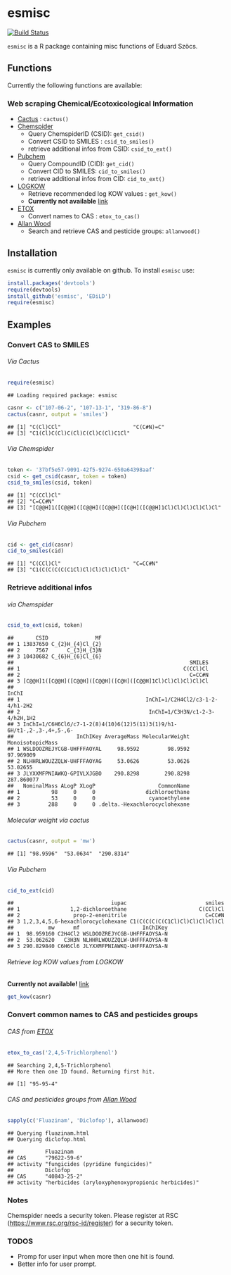# esmisc
[![Build Status](https://travis-ci.org/EDiLD/esmisc.png)](https://travis-ci.org/EDiLD/esmisc)

`esmisc` is a R package containing misc functions of Eduard Szöcs.

## Functions
Currently the following functions are available:

### Web scraping Chemical/Ecotoxicological Information
  + [Cactus](http://cactus.nci.nih.gov/chemical/structure_documentation) : `cactus()`
  + [Chemspider](http://www.chemspider.com/)
    + Query ChemspiderID (CSID): `get_csid()`
    + Convert CSID to SMILES : `csid_to_smiles()`
    + retrieve additional infos from CSID: `csid_to_ext()`
  + [Pubchem](https://pubchem.ncbi.nlm.nih.gov/)
    + Query CompoundID (CID): `get_cid()`
    + Convert CID to SMILES: `cid_to_smiles()`
    + retrieve additional infos from CID: `cid_to_ext()`
  + [LOGKOW](http://logkow.cisti.nrc.ca/logkow/index.jsp)
    + Retrieve recommended log KOW values : `get_kow()`
    + **Currently not available** [link](http://codata.ca/eng/resources/logkow.html)
  + [ETOX](http://webetox.uba.de/webETOX/index.do)
    + Convert names to CAS : `etox_to_cas()`
  + [Allan Wood](http://www.alanwood.net/pesticides/index.html)
    + Search and retrieve CAS and pesticide groups: `allanwood()`


## Installation
`esmisc` is currently only available on github. To install `esmisc` use:

```r
install.packages('devtools')
require(devtools)
install_github('esmisc', 'EDiLD')
require(esmisc)
```


## Examples


### Convert CAS to SMILES
###### Via Cactus

```r
require(esmisc)
```

```
## Loading required package: esmisc
```

```r
casnr <- c("107-06-2", "107-13-1", "319-86-8")
cactus(casnr, output = 'smiles')
```

```
## [1] "C(Cl)CCl"                       "C(C#N)=C"                      
## [3] "C1(Cl)C(Cl)C(Cl)C(Cl)C(Cl)C1Cl"
```

###### Via Chemspider

```r
token <- '37bf5e57-9091-42f5-9274-650a64398aaf'
csid <- get_csid(casnr, token = token)
csid_to_smiles(csid, token)
```

```
## [1] "C(CCl)Cl"                                                   
## [2] "C=CC#N"                                                     
## [3] "[C@@H]1([C@@H]([C@@H]([C@@H]([C@H]([C@@H]1Cl)Cl)Cl)Cl)Cl)Cl"
```

###### Via Pubchem

```r
cid <- get_cid(casnr)
cid_to_smiles(cid)
```

```
## [1] "C(CCl)Cl"                       "C=CC#N"                        
## [3] "C1(C(C(C(C(C1Cl)Cl)Cl)Cl)Cl)Cl"
```



### Retrieve additional infos
###### via Chemspider

```r
csid_to_ext(csid, token)
```

```
##       CSID               MF
## 1 13837650 C_{2}H_{4}Cl_{2}
## 2     7567      C_{3}H_{3}N
## 3 10430682 C_{6}H_{6}Cl_{6}
##                                                        SMILES
## 1                                                    C(CCl)Cl
## 2                                                      C=CC#N
## 3 [C@@H]1([C@@H]([C@@H]([C@@H]([C@H]([C@@H]1Cl)Cl)Cl)Cl)Cl)Cl
##                                                                    InChI
## 1                                        InChI=1/C2H4Cl2/c3-1-2-4/h1-2H2
## 2                                         InChI=1/C3H3N/c1-2-3-4/h2H,1H2
## 3 InChI=1/C6H6Cl6/c7-1-2(8)4(10)6(12)5(11)3(1)9/h1-6H/t1-,2-,3-,4+,5-,6-
##                    InChIKey AverageMass MolecularWeight MonoisotopicMass
## 1 WSLDOOZREJYCGB-UHFFFAOYAL     98.9592         98.9592        97.969009
## 2 NLHHRLWOUZZQLW-UHFFFAOYAG     53.0626         53.0626         53.02655
## 3 JLYXXMFPNIAWKQ-GPIVLXJGBO    290.8298        290.8298       287.860077
##   NominalMass ALogP XLogP                    CommonName
## 1          98     0     0                dichloroethane
## 2          53     0     0                 cyanoethylene
## 3         288     0     0 .delta.-Hexachlorocyclohexane
```

###### Molecular weight via cactus

```r
cactus(casnr, output = 'mw')
```

```
## [1] "98.9596"  "53.0634"  "290.8314"
```

###### Via Pubchem

```r
cid_to_ext(cid)
```

```
##                               iupac                         smiles
## 1                1,2-dichloroethane                       C(CCl)Cl
## 2                 prop-2-enenitrile                         C=CC#N
## 3 1,2,3,4,5,6-hexachlorocyclohexane C1(C(C(C(C(C1Cl)Cl)Cl)Cl)Cl)Cl
##           mw      mf                    InChIKey
## 1  98.959160 C2H4Cl2 WSLDOOZREJYCGB-UHFFFAOYSA-N
## 2  53.062620   C3H3N NLHHRLWOUZZQLW-UHFFFAOYSA-N
## 3 290.829840 C6H6Cl6 JLYXXMFPNIAWKQ-UHFFFAOYSA-N
```

###### Retrieve log KOW values from LOGKOW

**Currently not available!** [link](http://codata.ca/eng/resources/logkow.html)

```r
get_kow(casnr)
```


### Convert common names to CAS and pesticides groups
###### CAS from [ETOX](http://webetox.uba.de/webETOX/index.do)

```r
etox_to_cas('2,4,5-Trichlorphenol')
```

```
## Searching 2,4,5-Trichlorphenol
## More then one ID found. Returning first hit.
```

```
## [1] "95-95-4"
```

###### CAS and pesticides groups from [Allan Wood](http://www.alanwood.net/pesticides/index.html)

```r
sapply(c('Fluazinam', 'Diclofop'), allanwood)
```

```
## Querying fluazinam.html
## Querying diclofop.html
```

```
##          Fluazinam                         
## CAS      "79622-59-6"                      
## activity "fungicides (pyridine fungicides)"
##          Diclofop                                         
## CAS      "40843-25-2"                                     
## activity "herbicides (aryloxyphenoxypropionic herbicides)"
```



### Notes
Chemspider needs a security token. Please register at RSC (https://www.rsc.org/rsc-id/register) for a security token.


### TODOS
+ Promp for user input when more then one hit is found. 
+ Better info for user prompt.
